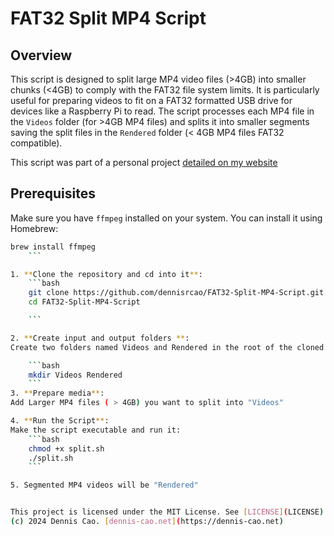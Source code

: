 # FAT32 Split MP4 Script

## Overview
This script is designed to split large MP4 video files (>4GB) into smaller chunks (<4GB) to comply with the FAT32 file system limits.
It is particularly useful for preparing videos to fit on a FAT32 formatted USB drive for devices like a Raspberry Pi to read.
The script processes each MP4 file in the `Videos` folder (for >4GB MP4 files) and splits it into smaller segments saving the split files in the `Rendered` folder (< 4GB MP4 files FAT32 compatible).

This script was part of a personal project [detailed on my website](https://www.denniscao.net/projects/digital-touch-grass?pageId=6d6267346431626667606630616c62666c306c36676d6667656362363167366c)

## Prerequisites

Make sure you have `ffmpeg` installed on your system. You can install it using Homebrew:

```bash
brew install ffmpeg
    ```

1. **Clone the repository and cd into it**:
    ```bash
    git clone https://github.com/dennisrcao/FAT32-Split-MP4-Script.git
    cd FAT32-Split-MP4-Script

    ```

2. **Create input and output folders **:
Create two folders named Videos and Rendered in the root of the cloned repository:

    ```bash
    mkdir Videos Rendered
    ```
3. **Prepare media**:
Add Larger MP4 files ( > 4GB) you want to split into "Videos"

4. **Run the Script**:
Make the script executable and run it:
    ```bash
    chmod +x split.sh
    ./split.sh
    ```

5. Segmented MP4 videos will be "Rendered"


This project is licensed under the MIT License. See [LICENSE](LICENSE)
(c) 2024 Dennis Cao. [dennis-cao.net](https://dennis-cao.net)


